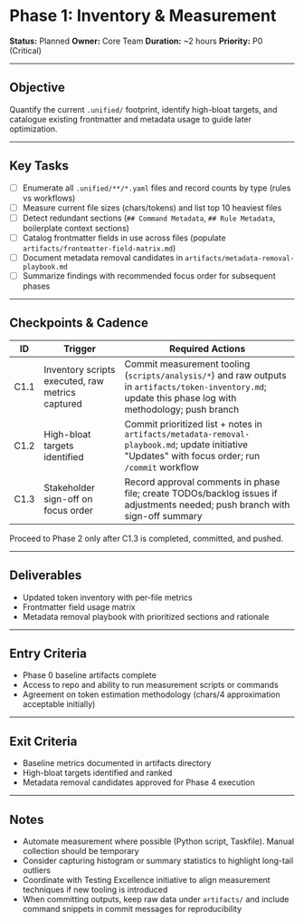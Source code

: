 # Phase 1: Inventory & Measurement

**Status:** Planned
**Owner:** Core Team
**Duration:** ~2 hours
**Priority:** P0 (Critical)

---

## Objective

Quantify the current `.unified/` footprint, identify high-bloat targets, and catalogue existing frontmatter and metadata usage to guide later optimization.

---

## Key Tasks

- [ ] Enumerate all `.unified/**/*.yaml` files and record counts by type (rules vs workflows)
- [ ] Measure current file sizes (chars/tokens) and list top 10 heaviest files
- [ ] Detect redundant sections (`## Command Metadata`, `## Rule Metadata`, boilerplate context sections)
- [ ] Catalog frontmatter fields in use across files (populate `artifacts/frontmatter-field-matrix.md`)
- [ ] Document metadata removal candidates in `artifacts/metadata-removal-playbook.md`
- [ ] Summarize findings with recommended focus order for subsequent phases

---

## Checkpoints & Cadence

| ID | Trigger | Required Actions |
|----|---------|------------------|
| C1.1 | Inventory scripts executed, raw metrics captured | Commit measurement tooling (`scripts/analysis/*`) and raw outputs in `artifacts/token-inventory.md`; update this phase log with methodology; push branch |
| C1.2 | High-bloat targets identified | Commit prioritized list + notes in `artifacts/metadata-removal-playbook.md`; update initiative "Updates" with focus order; run `/commit` workflow |
| C1.3 | Stakeholder sign-off on focus order | Record approval comments in phase file; create TODOs/backlog issues if adjustments needed; push branch with sign-off summary |

Proceed to Phase 2 only after C1.3 is completed, committed, and pushed.

---

## Deliverables

- Updated token inventory with per-file metrics
- Frontmatter field usage matrix
- Metadata removal playbook with prioritized sections and rationale

---

## Entry Criteria

- Phase 0 baseline artifacts complete
- Access to repo and ability to run measurement scripts or commands
- Agreement on token estimation methodology (chars/4 approximation acceptable initially)

---

## Exit Criteria

- Baseline metrics documented in artifacts directory
- High-bloat targets identified and ranked
- Metadata removal candidates approved for Phase 4 execution

---

## Notes

- Automate measurement where possible (Python script, Taskfile). Manual collection should be temporary
- Consider capturing histogram or summary statistics to highlight long-tail outliers
- Coordinate with Testing Excellence initiative to align measurement techniques if new tooling is introduced
- When committing outputs, keep raw data under `artifacts/` and include command snippets in commit messages for reproducibility
